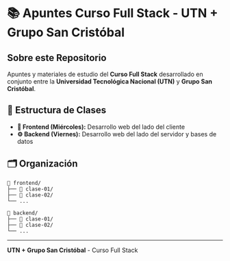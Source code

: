 # 📚 Apuntes Curso Full Stack - UTN + Grupo San Cristóbal

## Sobre este Repositorio

Apuntes y materiales de estudio del **Curso Full Stack** desarrollado en conjunto entre la **Universidad Tecnológica Nacional (UTN)** y **Grupo San Cristóbal**.

## 📅 Estructura de Clases

- **🎨 Frontend (Miércoles):** Desarrollo web del lado del cliente
- **⚙️ Backend (Viernes):** Desarrollo web del lado del servidor y bases de datos

## 🗂️ Organización

```
📁 frontend/
├── 📁 clase-01/
├── 📁 clase-02/
└── ...

📁 backend/
├── 📁 clase-01/
├── 📁 clase-02/
└── ...
```

---

**UTN + Grupo San Cristóbal** - Curso Full Stack

